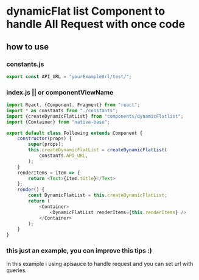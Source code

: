 # dynamicFlat list Component to handle All Request with once code

## how to use

### constants.js
```js
export const API_URL = "yourExampleUrl/test/";
```
### index.js || or componentViewName
```js
import React, {Component, Fragment} from "react";
import * as constants from "./constants";
import {createDynamicFlatList} from "components/dynamicFlatlist";
import {Container} from "native-base";

export default class Following extends Component {
    constructor(props) {
        super(props);
        this.createDynamicFlatList = createDynamicFlatList(
            constants.API_URL,
        );
    }
    renderItems = item => {
        return <Text>{item.title}</Text>
    };
    render() {
        const DynamicFlatList = this.createDynamicFlatList;
        return (
            <Container>
                <DynamicFlatList renderItems={this.renderItems} />
            </Container>
        );
    }
}

```
 ### this just an example, you can improve this tips :)
 in this example i using apisauce to handle request and you can set url with queries.
